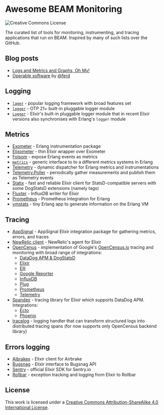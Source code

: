 Awesome BEAM Monitoring
=======================

![Creative Commons License](https://i.creativecommons.org/l/by-sa/4.0/88x31.png)

The curated list of tools for monitoring, instrumenting, and tracing
applications that run on BEAM. Inspired by many of such lists over the GitHub.

## Blog posts

- [Logs and Metrics and Graphs, Oh My!](https://grafana.com/blog/2016/01/05/logs-and-metrics-and-graphs-oh-my/)
- [Operable software](https://ferd.ca/operable-software.html) by [@ferd](https://github.com/ferd)

## Logging

- [`lager`](https://github.com/erlang-lager/lager) - popular logging framework
  with broad features set
- [`logger`](http://www.erlang.org/doc/man/logger.html) - OTP 21+ built-in
  pluggable logger module
- [`Logger`](https://hexdocs.pm/logger/Logger.html) - Elixir's built-in
  pluggable logger module that in recent Elixir versions also synchronises with
  Erlang's `logger` module

## Metrics

- [Exometer](https://github.com/Feuerlabs/exometer_core) - Erlang
  instrumentation package
- [Elixometer](https://github.com/pinterest/elixometer) - thin Elixir wrapper
  over Exometer
- [Folsom](https://github.com/boundary/folsom) - expose Erlang events as metrics
- [`metrics`](https://github.com/benoitc/erlang-metrics) - generic interface to
  to a different metrics systems in Erlang
- [Telemetry](https://github.com/beam-telemetry/telemetry) - dynamic dispatcher
  for Erlang metrics and instrumentations
- [Telemetry.Poller](https://github.com/beam-telemetry/telemetry_poller) -
  periodically gather measurements and publish them as Telemetry events
- [Statix](https://github.com/lexmag/statix) - fast and reliable Elixir client
  for StatsD-compatible servers with some DogStatsD extensions (namely tags)
- [Fluxter](https://github.com/lexmag/fluxter) - InfluxDB writer for Elixir
- [Prometheus](https://github.com/deadtrickster/prometheus.erl) - Prometheus
  integration for Erlang
- [vmstats](https://github.com/ferd/vmstats) - tiny Erlang app to generate
  information on the Erlang VM

## Tracing

- [AppSignal](https://github.com/appsignal/appsignal-elixir) - AppSignal
  Elixir integration package for gathering metrics, errors, and traces
- [NewRelic client](https://github.com/newrelic/elixir_agent) - NewRelic's agent
  for Elixir
- [OpenCenus](https://github.com/census-instrumentation/opencensus-erlang) -
  implementation of Google's [OpenCensus.io](https://opencensus.io) tracing and
  monitoring with broad range of integrations:
  * [DataDog APM & DogStatsD](https://github.com/opencensus-beam/opencensus_datadog)
  * [Elixir](https://github.com/opencensus-beam/opencensus_elixir)
  * [Elli](https://github.com/opencensus-beam/opencensus_elli)
  * [Google Reporter](https://github.com/opencensus-beam/oc_google_reporter)
  * [InfluxDB](https://github.com/opencensus-beam/opencensus_influxdb)
  * [Plug](https://github.com/opencensus-beam/opencensus_plug)
  * [Prometheus](https://github.com/opencensus-beam/prometheus)
  * [Telemetry](https://github.com/opencensus-beam/opencensus_telemetry)
- [Spandex](https://github.com/spandex-project/spandex) - tracing library for
  Elixir which supports DataDog APM. Integrations:
  * [Ecto](https://github.com/spandex-project/spandex_ecto)
  * [Phoenix](https://github.com/spandex-project/spandex_phoenix)
- [tracelog](https://github.com/opencensus-beam/tracelog) - logging handler that
  can transform structured logs into distributed tracing spans (for now supports
  only OpenCensus backend library)

## Errors logging

- [Aibrakex](https://github.com/fazibear/airbrakex) - Elixir client for Airbrake
- [Bugsnag](https://github.com/jarednorman/bugsnag-elixir) - Elixir interface to
  Bugsnag API
- [Sentry](https://github.com/getsentry/sentry-elixir) - official Elixir SDK for
  Sentry.io
- [Rollbar](https://github.com/ForzaElixir/rollbax) - exception tracking and
  logging from Elixir to Rollbar

## License

This work is licensed under a [Creative Commons Attribution-ShareAlike 4.0 International License](LICENSE).
